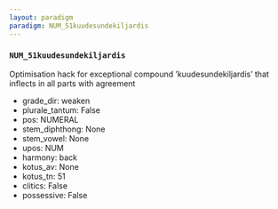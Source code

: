 ```yaml
---
layout: paradigm
paradigm: NUM_51kuudesundekiljardis
---
```

### ` NUM_51kuudesundekiljardis `

Optimisation hack for exceptional compound ’kuudesundekiljardis’ that inflects in all parts with agreement
* grade_dir: weaken
* plurale_tantum: False
* pos: NUMERAL
* stem_diphthong: None
* stem_vowel: None
* upos: NUM
* harmony: back
* kotus_av: None
* kotus_tn: 51
* clitics: False
* possessive: False
